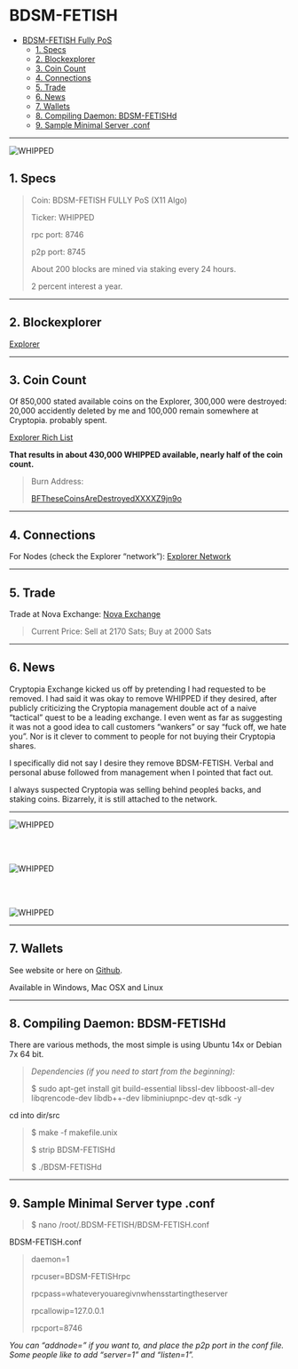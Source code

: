 

<link rel="stylesheet" href="https://stackedit.io/res-min/themes/base.css" />

</head>
<body><div class="container"><h1 id="bdsm-fetish">BDSM-FETISH </h1>

<p><div class="toc">
<ul>
<li><a href="#bdsm-fetish">BDSM-FETISH Fully PoS </a><ul>
<li><a href="#1-specs">1. Specs</a></li>
<li><a href="#2-blockexplorer">2. Blockexplorer</a></li>
<li><a href="#3-coin-count">3. Coin Count</a></li>
<li><a href="#4-connections">4. Connections</a></li>
<li><a href="#5-trade">5. Trade</a></li>
<li><a href="#6-news">6. News</a></li>
<li><a href="#7-wallets">7. Wallets</a></li>
<li><a href="#8-compiling-daemon-bdsm-fetishd">8. Compiling Daemon: BDSM-FETISHd</a></li>
<li><a href="#9-sample-minimal-server-conf">9. Sample Minimal Server .conf</a></li>
</ul>
</li>
</ul>
</div>
</p>

<hr>

<p><img src="https://cdn.pbrd.co/images/MxL0DyaUg.png" alt="WHIPPED" title=""></p>

<h2 id="1-specs">1. Specs</h2>

<blockquote>
  <p>Coin: BDSM-FETISH FULLY PoS (X11 Algo)</p>
  
  <p>Ticker: WHIPPED</p>
  
  <p>rpc port: 8746</p>
  
  <p>p2p port: 8745</p>
  
  <p>About 200 blocks are mined via staking every 24 hours.</p>
  
  <p>2 percent interest a year.</p>
</blockquote>

<hr>

<h2 id="2-blockexplorer">2. Blockexplorer</h2>

<p><a href="http://explorer.bdsm-fetish.net:3001">Explorer</a></p>

<hr>

<h2 id="3-coin-count">3. Coin Count</h2>

<p>Of 850,000 stated available coins on the Explorer, 300,000 were destroyed: 20,000 accidently deleted by me and 100,000 remain somewhere at Cryptopia. probably spent.</p>

<p><a href="http://explorer.bdsm-fetish.net:3001/richlist">Explorer Rich List</a></p>

<p><strong>That results in about 430,000 WHIPPED available, nearly half of the coin count.</strong></p>

<blockquote>
  <p>Burn Address:</p>
  
  <p><a href="http://explorer.bdsm-fetish.net:3001/address/BFTheseCoinsAreDestroyedXXXXZ9jn9o">BFTheseCoinsAreDestroyedXXXXZ9jn9o</a></p>
</blockquote>

<hr>

<h2 id="4-connections">4. Connections</h2>

<p>For Nodes (check the Explorer “network”): <a href="http://explorer.bdsm-fetish.net:3001/network">Explorer Network</a></p>

<hr>

<h2 id="5-trade">5. Trade</h2>

<p>Trade at Nova Exchange: <a href="https://novaexchange.com/market/BTC_WHIPD/">Nova Exchange</a></p>

<blockquote>
  <p>Current Price: Sell at 2170 Sats; Buy at 2000 Sats</p>
</blockquote>

<hr>

<h2 id="6-news">6. News</h2>

<p>Cryptopia Exchange kicked us off by pretending I had requested to be removed. I had said it was okay to remove WHIPPED if they desired, after publicly criticizing the Cryptopia management double act of a naive “tactical” quest to be a leading exchange. I even went as far as suggesting it was not a good idea to call customers “wankers” or say “fuck off, we hate you”. Nor is it clever to comment to people for not buying their Cryptopia shares.</p>

<p>I specifically did not say I desire they remove BDSM-FETISH. Verbal and personal abuse followed from management when I pointed that fact out.</p>

<p>I always suspected Cryptopia was selling behind peopleś backs, and staking coins. Bizarrely, it is still attached to the network.</p>

<hr>

<p><img src="https://cdn.pbrd.co/images/1f441jdI6.png" alt="WHIPPED" title="Cryptopia IP Block"></p>
<br>
<br>
<p><img src="https://cdn.pbrd.co/images/1f7LojOkd.png" alt="WHIPPED" title="Cryptopia Staking Why?"></p>
<br>
<br>
<p><img src="https://cdn.pbrd.co/images/4MzkS9j.png" alt="WHIPPED" title="Stolen Lost Bought Whatever Cryptopia"></p>

<hr>

<h2 id="7-wallets">7. Wallets</h2>

<p>See website or here on <a href="https://github.com/bdsmc/Windows-Mac-OSX-Wallets">Github</a>.</p>

<p>Available in Windows, Mac OSX and Linux</p>

<hr>

<h2 id="8-compiling-daemon-bdsm-fetishd">8. Compiling Daemon: BDSM-FETISHd</h2>

<p>There are various methods, the most simple is using Ubuntu 14x or Debian 7x 64 bit.</p>

<blockquote>
  <p><em>Dependencies (if you need to start from the beginning):</em></p>
  
  <p>$ sudo apt-get install git build-essential libssl-dev libboost-all-dev libqrencode-dev libdb++-dev libminiupnpc-dev qt-sdk -y</p>
</blockquote>

<p>cd into dir/src</p>

<blockquote>
  <p>$  make -f makefile.unix</p>
  
  <p>$  strip BDSM-FETISHd</p>
  
  <p>$  ./BDSM-FETISHd</p>
</blockquote>

<hr>



<h2 id="9-sample-minimal-server-conf">9. Sample Minimal Server type .conf</h2>

<blockquote>
  <p>$  nano /root/.BDSM-FETISH/BDSM-FETISH.conf</p>
</blockquote>

<p>BDSM-FETISH.conf</p>

<blockquote>
  <p>daemon=1</p>
  
  <p>rpcuser=BDSM-FETISHrpc</p>
  
  <p>rpcpass=whateveryouaregivnwhensstartingtheserver</p>
  
  <p>rpcallowip=127.0.0.1</p>
  
  <p>rpcport=8746</p>
</blockquote>

<p><em>You can “addnode=” if you want to, and place the p2p port in the conf file. Some people like to add “server=1” and “listen=1”.</em></p></div></body>
</html>
